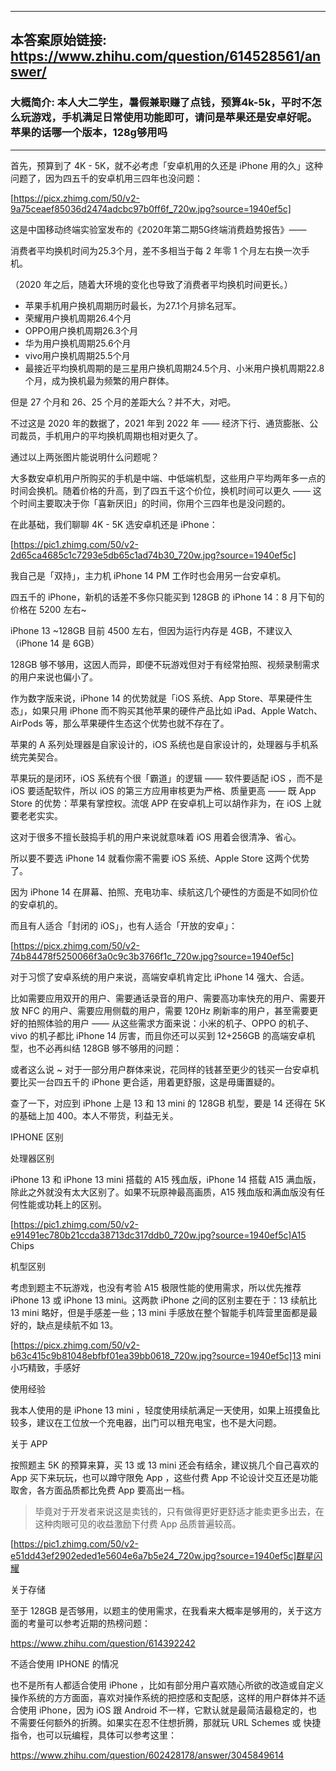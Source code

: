 ----------------------------------------
## 本答案原始链接: https://www.zhihu.com/question/614528561/answer/
### 大概简介: 本人大二学生，暑假兼职赚了点钱，预算4k-5k，平时不怎么玩游戏，手机满足日常使用功能即可，请问是苹果还是安卓好呢。苹果的话哪一个版本，128g够用吗
----------------------------------------
首先，预算到了 4K - 5K，就不必考虑「安卓机用的久还是 iPhone 用的久」这种问题了，因为四五千的安卓机用三四年也没问题：

[https://picx.zhimg.com/50/v2-9a75ceaef85036d2474adcbc97b0ff6f_720w.jpg?source=1940ef5c]

这是中国移动终端实验室发布的《2020年第二期5G终端消费趋势报告》——

消费者平均换机时间为25.3个月，差不多相当于每 2 年零 1 个月左右换一次手机。

（2020 年之后，随着大环境的变化也导致了消费者平均换机时间更长。）

 * 苹果手机用户换机周期历时最长，为27.1个月排名冠军。
 * 荣耀用户换机周期26.4个月
 * OPPO用户换机周期26.3个月
 * 华为用户换机周期25.6个月
 * vivo用户换机周期25.5个月
 * 最接近平均换机周期的是三星用户换机周期24.5个月、小米用户换机周期22.8个月，成为换机最为频繁的用户群体。

但是 27 个月和 26、25 个月的差距大么？并不大，对吧。

不过这是 2020 年的数据了，2021 年到 2022 年 —— 经济下行、通货膨胀、公司裁员，手机用户的平均换机周期也相对更久了。

通过以上两张图片能说明什么问题呢？

大多数安卓机用户所购买的手机是中端、中低端机型，这些用户平均两年多一点的时间会换机。随着价格的升高，到了四五千这个价位，换机时间可以更久 —— 这个时间主要取决于你「喜新厌旧」的时间，你用个三四年也是没问题的。

在此基础，我们聊聊 4K - 5K 选安卓机还是 iPhone：

[https://pic1.zhimg.com/50/v2-2d65ca4685c1c7293e5db65c1ad74b30_720w.jpg?source=1940ef5c]

我自己是「双持」，主力机 iPhone 14 PM 工作时也会用另一台安卓机。

四五千的 iPhone，新机的话差不多你只能买到 128GB 的 iPhone 14：8 月下旬的价格在 5200 左右~

iPhone 13 ~128GB 目前 4500 左右，但因为运行内存是 4GB，不建议入（iPhone 14 是 6GB）

128GB 够不够用，这因人而异，即便不玩游戏但对于有经常拍照、视频录制需求的用户来说也偏小了。

作为数字版来说，iPhone 14 的优势就是「iOS 系统、App Store、苹果硬件生态」，如果只用 iPhone 而不购买其他苹果的硬件产品比如 iPad、Apple Watch、AirPods 等，那么苹果硬件生态这个优势也就不存在了。

苹果的 A 系列处理器是自家设计的，iOS 系统也是自家设计的，处理器与手机系统完美契合。

苹果玩的是闭环，iOS 系统有个很「霸道」的逻辑 —— 软件要适配 iOS ，而不是 iOS 要适配软件，所以 iOS 的第三方应用审核更为严格、质量更高 —— 既 App Store 的优势：苹果有掌控权。流氓 APP 在安卓机上可以胡作非为，在 iOS 上就要老老实实。

这对于很多不擅长鼓捣手机的用户来说就意味着 iOS 用着会很清净、省心。

所以要不要选 iPhone 14 就看你需不需要 iOS 系统、Apple Store 这两个优势了。

因为 iPhone 14 在屏幕、拍照、充电功率、续航这几个硬性的方面是不如同价位的安卓机的。

而且有人适合「封闭的 iOS」，也有人适合「开放的安卓」：

[https://picx.zhimg.com/50/v2-74b84478f5250066f3a0c9c3b3766f1c_720w.jpg?source=1940ef5c]

对于习惯了安卓系统的用户来说，高端安卓机肯定比 iPhone 14 强大、合适。

比如需要应用双开的用户、需要通话录音的用户、需要高功率快充的用户、需要开放 NFC 的用户、需要应用侧载的用户，需要 120Hz 刷新率的用户，甚至需要更好的拍照体验的用户 —— 从这些需求方面来说：小米的机子、OPPO 的机子、 vivo 的机子都比 iPhone 14 厉害，而且你还可以买到 12+256GB 的高端安卓机型，也不必再纠结 128GB 够不够用的问题：







或者这么说 ~ 对于一部分用户群体来说，花同样的钱甚至更少的钱买一台安卓机要比买一台四五千的 iPhone 更合适，用着更舒服，这是毋庸置疑的。

查了一下，对应到 iPhone 上是 13 和 13 mini 的 128GB 机型，要是 14 还得在 5K 的基础上加 400。本人不带货，利益无关。


IPHONE 区别


处理器区别

iPhone 13 和 iPhone 13 mini 搭载的 A15 残血版，iPhone 14 搭载 A15 满血版，除此之外就没有太大区别了。如果不玩原神最高画质，A15 残血版和满血版没有任何性能或功耗上的区别。

[https://pic1.zhimg.com/50/v2-e91491ec780b21ccda38713dc317ddb0_720w.jpg?source=1940ef5c]A15 Chips


机型区别

考虑到题主不玩游戏，也没有考验 A15 极限性能的使用需求，所以优先推荐 iPhone 13 或 iPhone 13 mini。这两款 iPhone 之间的区别主要在于：13 续航比 13 mini 略好，但是手感差一些；13 mini 手感放在整个智能手机阵营里面都是最好的，缺点是续航不如 13。

[https://picx.zhimg.com/50/v2-b63c415c9b81048ebfbf01ea39bb0618_720w.jpg?source=1940ef5c]13 mini 小巧精致，手感好


使用经验

我本人使用的是 iPhone 13 mini ，轻度使用续航满足一天使用，如果上班摸鱼比较多，建议在工位放一个充电器，出门可以租充电宝，也不是大问题。


关于 APP

按照题主 5K 的预算来算，买 13 或 13 mini 还会有结余，建议挑几个自己喜欢的 App 买下来玩玩，也可以蹲守限免 App ，这些付费 App 不论设计交互还是功能取舍，各方面品质都比免费 App 要高出一档。

> 毕竟对于开发者来说这是卖钱的，只有做得更好更舒适才能卖更多出去，在这种肉眼可见的收益激励下付费 App 品质普遍较高。

[https://pic1.zhimg.com/50/v2-e51dd43ef2902eded1e5604e6a7b5e24_720w.jpg?source=1940ef5c]群星闪耀


关于存储

至于 128GB 是否够用，以题主的使用需求，在我看来大概率是够用的，关于这方面的考量可以参考近期的热榜问题：

https://www.zhihu.com/question/614392242


不适合使用 IPHONE 的情况

也不是所有人都适合使用 iPhone ，比如有部分用户喜欢随心所欲的改造或自定义操作系统的方方面面，喜欢对操作系统的把控感和支配感，这样的用户群体并不适合使用 iPhone，因为 iOS 跟 Android 不一样，它默认就是最简洁最稳定的，也不需要任何额外的折腾。如果实在忍不住想折腾，那就玩 URL Schemes 或 快捷指令，也可以玩编程，具体可以参考这里：

https://www.zhihu.com/question/602428178/answer/3045849614

